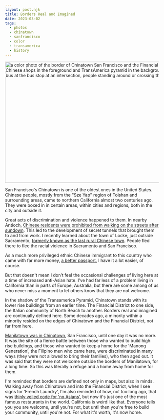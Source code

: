 ```yaml
---
layout: post.njk
title: Borders Real and Imagined
date: 2023-03-02
tags: 
  - photos
  - chinatown
  - sanfrancisco
  - color
  - transamerica
  - history
---
```

<img src="/img/d69b7e2dd1.jpg" width="600" height="397" alt="a color photo of the border of Chinatown San Francisco and the Financial District with Chinese shops in the foreground and TransAmerica pyramid in the background, a Muni bus at the bus stop at an intersection, people standing around or crossing the street" />

San Francisco's Chinatown is one of the oldest ones in the United States. Chinese people, mostly from the "Sze Yap" region of Toishan and surrounding areas, came to northern California almost two centuries ago. They were boxed in in certain areas, within cities and regions, both in the city and outside it.

Great acts of discrimination and violence happened to them. In nearby Antioch, [Chinese residents were prohibited from walking on the streets after sundown](https://www.latimes.com/california/story/2021-07-26/antioch-chinese-apology). This led to the development of secret tunnels that  brought them to and from work. I recently learned about the town of Locke, just outside Sacramento, [formerly known as the last rural Chinese town](https://www.nps.gov/places/locke-historic-district.htm). People fled there to flee the racial violence in Sacramento and San Francisco.

As a much more privileged ethnic Chinese immigrant to this country who came with far more money, [a better passport](https://www.timeout.com/singapore/news/singapore-emerges-as-the-worlds-most-powerful-passport-alongside-japan-011322), I have it a lot easier, of course.

But that doesn't mean I don't feel the occasional challenges of living here at a time of increased anti-Asian hate. I've had far less of a problem living in California than in parts of Europe, Australia, but there are some among of us who never miss a moment to let others know that they are not welcome. 

In the shadow of the Transamerica Pyramid, Chinatown stands with its lower rise buildings from an earlier time. The Financial District to one side, the Italian community of North Beach to another. Borders real and imagined are continually defined here. Some decades ago, a minority within a minority resided on the edges of Chinatown and the Financial District, not far from here. 

[Manilatown was in Chinatown](https://www.sfexaminer.com/news/manilatown-an-sf-neighborhood-that-disappeared/article_69474394-9dee-5d99-83b9-bf6b3bfa895d.html), San Francisco, until one day it was no more. It was the site of a fierce battle between those who wanted to build high rise buildings, and those who wanted to keep a home for the 'Manong Generation', the Filipino men who came here, were discriminated in many ways (they were not allowed to bring their families), who then aged out. It was said that they were not welcome outside the borders of Manilatown, for a long time. So this was literally a refuge and a home away from home for them.

I'm reminded that borders are defined not only in maps, but also in minds. Walking away from Chinatown and into the Financial District, when I see signs for 'French Laundry', I'm also reminded of how, not too long ago, that was [thinly veiled code for 'no Asians'](https://ask.metafilter.com/211295/Why-are-French-laundry-and-Chinese-laundry-things), but now it's just one of the most famous restaurants in the world. California is weird like that. Everyone tells you you are welcome, until you're not, but until then you're free to build your community, until you're not. For what it's worth, it's now home. 
